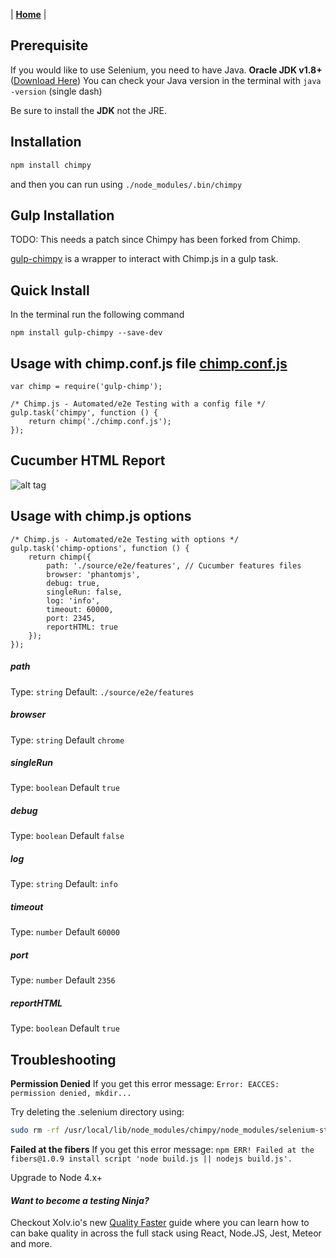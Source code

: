 | **[Home](README)** |

## Prerequisite

If you would like to use Selenium, you need to have Java.
**Oracle JDK v1.8+** ([Download Here](http://www.oracle.com/technetwork/java/javase/downloads/jdk8-downloads-2133151.html))
You can check your Java version in the terminal with `java -version` (single dash) 

Be sure to install the **JDK** not the JRE.

## Installation

```bash
npm install chimpy
```

and then you can run using `./node_modules/.bin/chimpy`

## Gulp Installation

TODO: This needs a patch since Chimpy has been forked from Chimp.

[gulp-chimpy](https://www.npmjs.com/package/gulp-chimpy) is a wrapper to interact with Chimp.js in a gulp task.

## Quick Install

In the terminal run the following command
```
npm install gulp-chimpy --save-dev
```

## Usage with chimp.conf.js file  [chimp.conf.js](https://github.com/eduardogch/gulp-chimp/blob/master/chimp.conf.js)

```
var chimp = require('gulp-chimp');

/* Chimp.js - Automated/e2e Testing with a config file */
gulp.task('chimpy', function () {
    return chimp('./chimp.conf.js');
});
```

## Cucumber HTML Report

![alt tag](https://github.com/eduardogch/gulp-chimp/raw/master/cucumber-html-report.png)

## Usage with chimp.js options

```
/* Chimp.js - Automated/e2e Testing with options */
gulp.task('chimp-options', function () {
    return chimp({
        path: './source/e2e/features', // Cucumber features files
        browser: 'phantomjs',
        debug: true,
        singleRun: false,
        log: 'info',
        timeout: 60000,
        port: 2345,
        reportHTML: true
    });
});
```

##### path

Type: `string`
Default: `./source/e2e/features`

##### browser

Type: `string`
Default `chrome`

##### singleRun

Type: `boolean`
Default `true`

##### debug

Type: `boolean`
Default `false`

##### log

Type: `string`
Default: `info`

##### timeout

Type: `number`
Default `60000`

##### port

Type: `number`
Default `2356`

##### reportHTML

Type: `boolean`
Default `true`


## Troubleshooting
**Permission Denied**
If you get this error message:
`Error: EACCES: permission denied, mkdir...`

Try deleting the .selenium directory using:
```bash
sudo rm -rf /usr/local/lib/node_modules/chimpy/node_modules/selenium-standalone/.selenium
```

**Failed at the fibers**
If you get this error message:
`npm ERR! Failed at the fibers@1.0.9 install script 'node build.js || nodejs build.js'.`

Upgrade to Node 4.x+


#### *Want to become a testing Ninja?*

Checkout Xolv.io's new [Quality Faster](https://www.qualityfaster.com/?utm_source=XolvOSS&utm_medium=OSSDocs&utm_content=ChimpRM-Home&utm_campaign=QFLaunch) guide where you can learn how to can bake quality in across the full stack using React, Node.JS, Jest, Meteor and more.